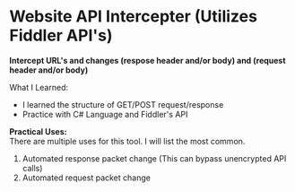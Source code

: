 # Website API Intercepter (Utilizes Fiddler API's)
**Intercept URL's and changes (respose header and/or body) and (request header and/or body)**  

What I Learned:  
- I learned the structure of GET/POST request/response  
- Practice with C# Language and Fiddler's API

**Practical Uses:**  
There are multiple uses for this tool. I will list the most common.  
1. Automated response packet change (This can bypass unencrypted API calls)  
2. Automated request packet change

